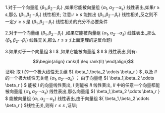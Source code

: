 1.对于一个向量组 $\{ \beta_1,\beta_2 \cdots \beta_r \}$ ,如果它能被向量组 $\{ \alpha_1,\alpha_2 \cdots \alpha_s \}$ 线性表出,如果$r \geq s$,那么 $\{ \beta_1,\beta_2 \cdots \beta_r \}$ 线性相关;
注意:$r \geq s$ 能推出 $\{ \beta_1,\beta_2 \cdots \beta_r \}$ 线性相关,反之则不一定;$r \geq s$ 是 $\{ \beta_1,\beta_2 \cdots \beta_r \}$ 线性相关的充分不必要条件

2.对于一个向量组 $\{ \beta_1,\beta_2 \cdots \beta_r \}$ ,如果它能被向量组 $\{ \alpha_1,\alpha_2 \cdots \alpha_s \}$ 线性表出,,那么 $\{ \beta_1,\beta_2 \cdots \beta_r \}$ 线性无关,那么 $r \leq s$ ;(上面定理的逆反命题)

3.如果对于一个向量组   $ I $ ,如果它能被向量组 $ II $ 线性表出,则有:

$$\begin{align}
    rank(I) \leq rank(II)
\end{align}$$

证明:
取 $I$ 的一个极大线性无关组 $\{ \beta_1,\beta_2 \cdots \beta_r \} $ ,以及 $II$ 的一个极大线性无关组 $\{ \alpha_1,\alpha_2 \cdots \alpha_s \}$ ；
由于向量组 $\{ \beta_1,\beta_2 \cdots \beta_r \} $ 能被 $I$ 的向量线性表出, $I$ 则能被 $II$ 线性表出, $II$ 中的任意一个向量都能被向量组 $\{ \alpha_1,\alpha_2 \cdots \alpha_s \}$ 线性表出,那么向量组 $\{ \beta_1,\beta_2 \cdots \beta_r \} $ 能被向量组 $\{ \alpha_1,\alpha_2 \cdots \alpha_s \}$ 线性表出,由于向量组 $\{ \beta_1,\beta_2 \cdots \beta_r \} $线性无关,则有 $r \leq s$ ,证毕;
